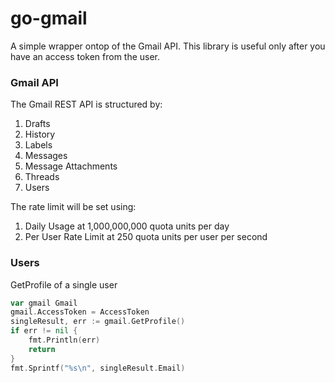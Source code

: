 # go-gmail

A simple wrapper ontop of the Gmail API. This library is useful only after you have an access token from the user. 

### Gmail API

The Gmail REST API is structured by:

1. Drafts
2. History
3. Labels
4. Messages
5. Message Attachments
6. Threads
7. Users

The rate limit will be set using:

1. Daily Usage at 1,000,000,000 quota units per day
2. Per User Rate Limit at 250 quota units per user per second

### Users

GetProfile of a single user

```go
var gmail Gmail
gmail.AccessToken = AccessToken
singleResult, err := gmail.GetProfile()
if err != nil {
	fmt.Println(err)
	return
}
fmt.Sprintf("%s\n", singleResult.Email)
```